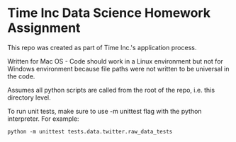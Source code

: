 # Time Inc Data Science Homework Assignment

This repo was created as part of Time Inc.'s application process.

Written for Mac OS - Code should work in a Linux environment but not for Windows environment because file paths were not written to be universal in the code.

Assumes all python scripts are called from the root of the repo, i.e. this directory level.

To run unit tests, make sure to use -m unittest flag with the python interpreter. For example:
```
python -m unittest tests.data.twitter.raw_data_tests
```
